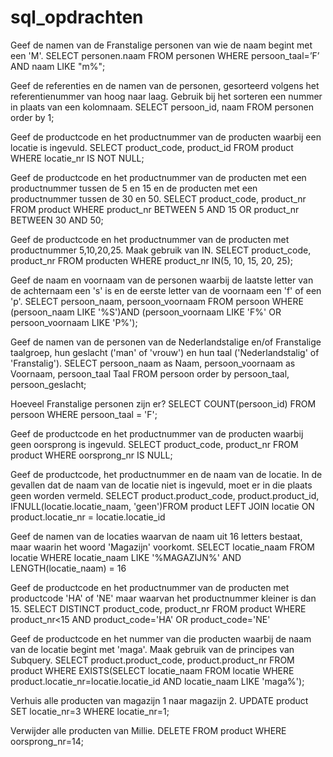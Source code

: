 # sql_opdrachten


Geef de namen van de Franstalige personen van wie de naam begint met een 'M'.
SELECT personen.naam FROM personen WHERE persoon_taal=’F’ AND naam LIKE "m%";

Geef de referenties en de namen van de personen, gesorteerd volgens het referentienummer van hoog naar laag. Gebruik bij het sorteren een nummer in plaats van een kolomnaam.
SELECT persoon_id, naam FROM personen order by 1;

Geef de productcode en het productnummer van de producten waarbij een locatie is ingevuld.
SELECT product_code, product_id FROM product WHERE locatie_nr IS NOT NULL;

Geef de productcode en het productnummer van de producten met een productnummer tussen de 5 en 15 en de producten met een productnummer tussen de 30 en 50.
SELECT product_code, product_nr FROM product WHERE product_nr BETWEEN 5 AND 15 OR product_nr BETWEEN 30 AND 50;

Geef de productcode en het productnummer van de producten met productnummer 5,10,20,25. Maak gebruik van IN.
SELECT product_code, product_nr FROM producten WHERE product_nr IN(5, 10, 15, 20, 25);

Geef de naam en voornaam van de personen waarbij de laatste letter van de achternaam een 's' is en de eerste letter van de voornaam een 'f' of een 'p'.
SELECT persoon_naam, persoon_voornaam FROM persoon WHERE (persoon_naam LIKE '%S')AND (persoon_voornaam LIKE 'F%' OR persoon_voornaam LIKE 'P%');

Geef de namen van de personen van de Nederlandstalige en/of Franstalige taalgroep, hun geslacht ('man' of 'vrouw') en hun taal ('Nederlandstalig' of 'Franstalig').
SELECT persoon_naam as Naam, persoon_voornaam as Voornaam,  persoon_taal Taal FROM persoon order by persoon_taal, persoon_geslacht;

Hoeveel Franstalige personen zijn er?
SELECT COUNT(persoon_id) FROM persoon WHERE persoon_taal = 'F';

Geef de productcode en het productnummer van de producten waarbij geen oorsprong is ingevuld.
SELECT product_code, product_nr FROM product WHERE oorsprong_nr IS NULL;

Geef de productcode, het productnummer en de naam van de locatie. In de gevallen dat de naam van de locatie niet is ingevuld, moet er in die plaats geen worden vermeld.
SELECT product.product_code, product.product_id, IFNULL(locatie.locatie_naam, 'geen')FROM product LEFT JOIN locatie ON product.locatie_nr = locatie.locatie_id

Geef de namen van de locaties waarvan de naam uit 16 letters bestaat, maar waarin het woord 'Magazijn' voorkomt.
SELECT locatie_naam FROM locatie WHERE locatie_naam LIKE '%MAGAZIJN%' AND LENGTH(locatie_naam) = 16

Geef de productcode en het productnummer van de producten met productcode 'HA' of 'NE' maar waarvan het productnummer kleiner is dan 15.
SELECT DISTINCT product_code, product_nr FROM product WHERE product_nr<15 AND product_code='HA' OR product_code='NE'

Geef de productcode en het nummer van die producten waarbij de naam van de locatie begint met 'maga'. Maak gebruik van de principes van Subquery.
SELECT product.product_code, product.product_nr FROM product WHERE EXISTS(SELECT locatie_naam FROM locatie WHERE product.locatie_nr=locatie.locatie_id AND locatie_naam LIKE 'maga%');

Verhuis alle producten van magazijn 1 naar magazijn 2.
UPDATE product SET locatie_nr=3 WHERE locatie_nr=1;

Verwijder alle producten van Millie.
DELETE FROM product WHERE oorsprong_nr=14;
